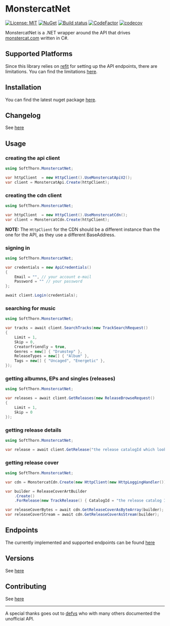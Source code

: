 # MonstercatNet

[![License: MIT](https://img.shields.io/badge/License-MIT-blue.svg)](https://github.com/Insire/MonstercatNet/blob/master/LICENSE.md)
[![NuGet](https://img.shields.io/nuget/v/MonstercatNet)](https://www.nuget.org/packages/MonstercatNet/)
[![Build status](https://dev.azure.com/SoftThorn/MonstercatNet/_apis/build/status/MonstercatNet-CD)](https://dev.azure.com/SoftThorn/MonstercatNet/_build/latest?definitionId=3)
[![CodeFactor](https://www.codefactor.io/repository/github/insire/monstercatnet/badge)](https://www.codefactor.io/repository/github/insire/monstercatnet)
[![codecov](https://codecov.io/gh/Insire/MonstercatNet/branch/master/graph/badge.svg)](https://codecov.io/gh/Insire/MonstercatNet)

MonstercatNet is a .NET wrapper around the API that drives [monstercat.com](https://www.monstercat.com/) written in C#.

## Supported Platforms

Since this library relies on [refit](https://github.com/reactiveui/refit) for setting up the API endpoints, there are limitations. You can find the limitations [here](https://github.com/reactiveui/refit#where-does-this-work).

## Installation

You can find the latest nuget package [here](https://www.nuget.org/packages/MonstercatNet/).

## Changelog

See [here](CHANGELOG.md)

## Usage

### creating the api client

```cs
using SoftThorn.MonstercatNet;

var httpClient  = new HttpClient().UseMonstercatApiV2();
var client = MonstercatApi.Create(httpClient);
```

### creating the cdn client

```cs
using SoftThorn.MonstercatNet;

var httpClient  = new HttpClient().UseMonstercatCdn();
var client = MonstercatCdn.Create(httpClient);
```

**NOTE:** The ``HttpClient`` for the CDN should be a different instance than the one for the API, as they use a different BaseAddress.

### signing in

```cs
using SoftThorn.MonstercatNet;

var credentials = new ApiCredentials()
{
    Email = "", // your account e-mail
    Password = "" // your password
};

await client.Login(credentials);
```

### searching for music

```cs
using SoftThorn.MonstercatNet;

var tracks = await client.SearchTracks(new TrackSearchRequest()
{
    Limit = 1,
    Skip = 0,
    Creatorfriendly = true,
    Genres = new[] { "Drumstep" },
    ReleaseTypes = new[] { "Album" },
    Tags = new[] { "Uncaged", "Energetic" },
});
```

### getting albumns, EPs and singles (releases)

```cs
using SoftThorn.MonstercatNet;

var releases = await client.GetReleases(new ReleaseBrowseRequest()
{
    Limit = 1,
    Skip = 0
});
```

### getting release details

```cs
using SoftThorn.MonstercatNet;

var release = await client.GetRelease("the release catalogId which looks like this MCRLX001-8");
```

### getting release cover

```cs
using SoftThorn.MonstercatNet;

var cdn = MonstercatCdn.Create(new HttpClient(new HttpLoggingHandler()).UseMonstercatCdn());

var builder = ReleaseCoverArtBuilder
    .Create()
    .ForRelease(new TrackRelease() { CatalogId = "the release catalog Id which looks like this 2FMCS1347" };);

var releaseCoverBytes = await cdn.GetReleaseCoverAsByteArray(builder);
var releaseCoverStream = await cdn.GetReleaseCoverAsStream(builder);
```

## Endpoints

The currently implemented and supported endpoints can be found [here](endpoints.md)

## Versions

See [here](versioning.md)

## Contributing

See [here](CONTRIBUTING.md)

----
A special thanks goes out to [defvs](https://github.com/defvs/connect-v2-docs) who with many others documented the unofficial API.
